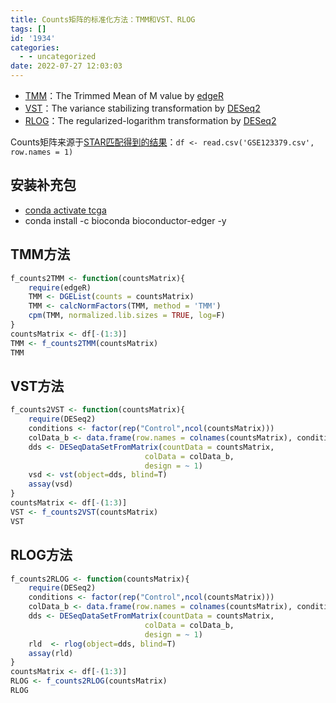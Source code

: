 ```yaml
---
title: Counts矩阵的标准化方法：TMM和VST、RLOG
tags: []
id: '1934'
categories:
  - - uncategorized
date: 2022-07-27 12:03:03
---
```


*   [TMM](https://genomebiology.biomedcentral.com/articles/10.1186/gb-2010-11-3-r25)：The Trimmed Mean of M value by [edgeR](https://www.jianshu.com/p/0e1ad0cc4ce6)
*   [VST](http://bioconductor.org/packages/devel/bioc/vignettes/DESeq2/inst/doc/DESeq2.html)：The variance stabilizing transformation by [DESeq2](https://blog.csdn.net/leianuo123/article/details/112424578)
*   [RLOG](http://bioconductor.org/packages/devel/bioc/vignettes/DESeq2/inst/doc/DESeq2.html)：The regularized-logarithm transformation by [DESeq2](https://blog.csdn.net/leianuo123/article/details/112424578)

Counts矩阵来源于[STAR匹配得到的结果](https://occdn.limour.top/1934.html)：`df <- read.csv('GSE123379.csv', row.names = 1)`

## 安装补充包

*   [conda activate tcga](https://occdn.limour.top/1653.html)
*   conda install -c bioconda bioconductor-edger -y

## TMM方法

```R
f_counts2TMM <- function(countsMatrix){
    require(edgeR)
    TMM <- DGEList(counts = countsMatrix)
    TMM <- calcNormFactors(TMM, method = 'TMM')
    cpm(TMM, normalized.lib.sizes = TRUE, log=F)
}
countsMatrix <- df[-(1:3)]
TMM <- f_counts2TMM(countsMatrix)
TMM
```

## VST方法

```R
f_counts2VST <- function(countsMatrix){
    require(DESeq2)
    conditions <- factor(rep("Control",ncol(countsMatrix)))
    colData_b <- data.frame(row.names = colnames(countsMatrix), conditions)
    dds <- DESeqDataSetFromMatrix(countData = countsMatrix,
                              colData = colData_b,
                              design = ~ 1)
    vsd <- vst(object=dds, blind=T) 
    assay(vsd)
}
countsMatrix <- df[-(1:3)]
VST <- f_counts2VST(countsMatrix)
VST
```

## RLOG方法

```R
f_counts2RLOG <- function(countsMatrix){
    require(DESeq2)
    conditions <- factor(rep("Control",ncol(countsMatrix)))
    colData_b <- data.frame(row.names = colnames(countsMatrix), conditions)
    dds <- DESeqDataSetFromMatrix(countData = countsMatrix,
                              colData = colData_b,
                              design = ~ 1)
    rld  <- rlog(object=dds, blind=T) 
    assay(rld)
}
countsMatrix <- df[-(1:3)]
RLOG <- f_counts2RLOG(countsMatrix)
RLOG
```